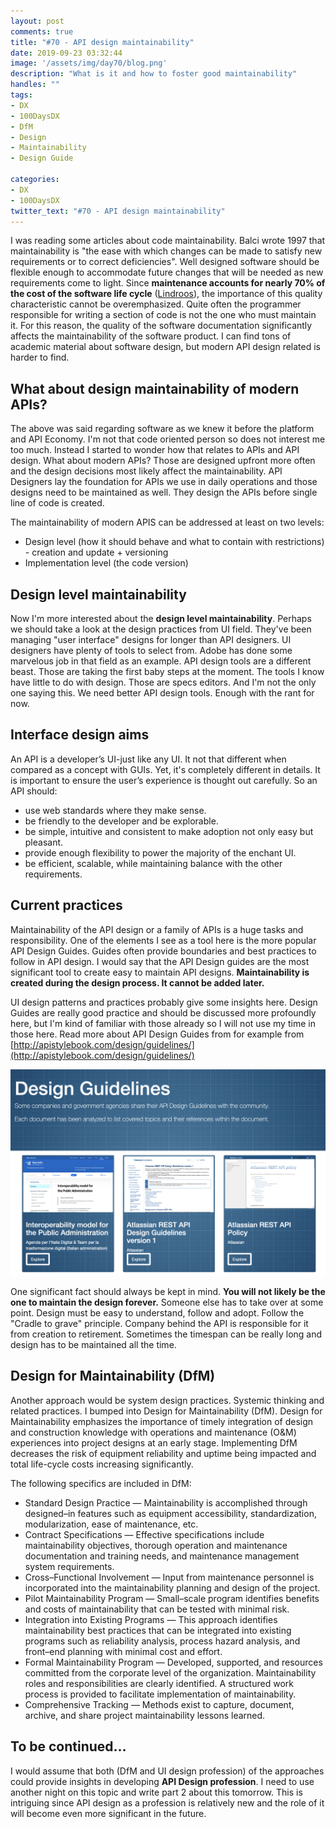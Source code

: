 ```yaml
---
layout: post
comments: true
title: "#70 - API design maintainability"
date: 2019-09-23 03:32:44
image: '/assets/img/day70/blog.png'
description: "What is it and how to foster good maintainability"
handles: "" 
tags:
- DX 
- 100DaysDX
- DfM
- Design
- Maintainability
- Design Guide

categories:
- DX
- 100DaysDX
twitter_text: "#70 - API design maintainability"
---
```


I was reading some articles about code maintainability. Balci wrote 1997 that maintainability is "the ease with which changes can be made to satisfy new requirements or to correct deficiencies". Well designed software should be flexible enough to accommodate future changes that will be needed as new requirements come to light. Since **maintenance accounts for nearly 70% of the cost of the software life cycle** ([Lindroos](https://www.cs.helsinki.fi/u/paakki/lindroos.pdf)), the importance of this quality characteristic cannot be overemphasized. Quite often the programmer responsible for writing a section of code is not the one who must maintain it. For this reason, the quality of the software documentation significantly affects the maintainability of the software product. I can find tons of academic material about software design, but modern API design related is harder to find.  

## What about design maintainability of modern APIs? 

The above was said regarding software as we knew it before the platform and API Economy. I'm not that code oriented person so does not interest me too much. Instead I started to wonder how that relates to APIs and API design. What about modern APIs? Those are designed upfront more often and the design decisions most likely affect the maintainability. API Designers lay the foundation for APIs we use in daily operations and those designs need to be maintained as well. They design the APIs before single line of code is created. 

The maintainability of modern APIS can be addressed at least on two levels: 

- Design level (how it should behave and what to contain with restrictions) - creation and update + versioning
- Implementation level (the code version)   

## Design level maintainability

Now I'm more interested about the **design level maintainability**. Perhaps we should take a look at the design practices from UI field. They've been managing "user interface" designs for longer than API designers. UI designers have plenty of tools to select from. Adobe has done some marvelous job in that field as an example. API design tools are a different beast. Those are taking the first baby steps at the moment. The tools I know have little to do with design. Those are specs editors. And I'm not the only one saying this. We need better API design tools. Enough with the rant for now. 

## Interface design aims

An API is a developer’s UI-just like any UI. It not that different when compared as a concept with GUIs. Yet, it's completely different in details. It is important to ensure the user’s experience is thought out carefully. So an API should:

- use web standards where they make sense.
- be friendly to the developer and be explorable.
- be simple, intuitive and consistent to make adoption not only easy but pleasant.
- provide enough flexibility to power the majority of the enchant UI.
- be efficient, scalable, while maintaining balance with the other requirements.

## Current practices

Maintainability of the API design or a family of APIs is a huge tasks and responsibility. One of the elements I see as a tool here is the more popular API Design Guides. Guides often provide boundaries and best practices to follow in API design. I would say that the API Design guides are the most significant tool to create easy to maintain API designs. **Maintainability is created during the design process. It cannot be added later.** 

UI design patterns and practices probably give some insights here. Design Guides are really good practice and should be discussed more profoundly here, but I'm kind of familiar with those already so I will not use my time in those here. Read more about API Design Guides from for example from [http://apistylebook.com/design/guidelines/](http://apistylebook.com/design/guidelines/) 

<img itemprop="image" src="/assets/img/day70/guides.png" alt="{{site.name}}"/>

One significant fact should always be kept in mind. **You will not likely be the one to maintain the design forever.** Someone else has to take over at some point. Design must be easy to understand, follow and adopt. Follow the "Cradle to grave" principle. Company behind the API is responsible for it from creation to retirement. Sometimes the timespan can be really long and design has to be maintained all the time.  

## Design for Maintainability (DfM)

Another approach would be system design practices. Systemic thinking and related practices. I bumped into Design for Maintainability (DfM). Design for Maintainability emphasizes the importance of timely integration of design and construction knowledge with operations and maintenance (O&M) experiences into project designs at an early stage. Implementing DfM decreases the risk of equipment reliability and uptime being impacted and total life-cycle costs increasing significantly.

The following specifics are included in DfM:

- Standard Design Practice — Maintainability is accomplished through designed–in features such as equipment accessibility, standardization, modularization, ease of maintenance, etc.
- Contract Specifications — Effective specifications include maintainability objectives, thorough operation and maintenance documentation and training needs, and maintenance management system requirements.
- Cross–Functional Involvement — Input from maintenance personnel is incorporated into the maintainability planning and design of the project.
- Pilot Maintainability Program — Small–scale program identifies benefits and costs of maintainability that can be tested with minimal risk.
- Integration into Existing Programs — This approach identifies maintainability best practices that can be integrated into existing programs such as reliability analysis, process hazard analysis, and front–end planning with minimal cost and effort.
- Formal Maintainability Program — Developed, supported, and resources committed from the corporate level of the organization. Maintainability roles and responsibilities are clearly identified. A structured work process is provided to facilitate implementation of maintainability.
- Comprehensive Tracking — Methods exist to capture, document, archive, and share project maintainability lessons learned.

## To be continued...

I would assume that both (DfM and UI design profession) of the approaches could provide insights in developing **API Design profession**. I need to use another night on this topic and write part 2 about this tomorrow. This is intriguing since API design as a profession is relatively new and the role of it will become even more significant in the future. 


